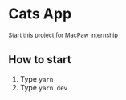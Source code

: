 # Cats App
<sub>Start this project for MacPaw internship</sub>

## How to start

1. Type `yarn`
2. Type `yarn dev`
